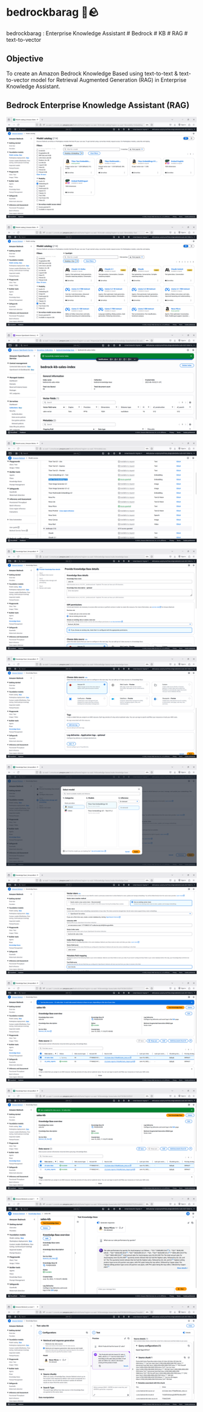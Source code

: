 # bedrockbarag 🛌🪨
bedrockbarag : Enterprise Knowledge Assistant # Bedrock # KB # RAG # text-to-vector


## Objective
To create an Amazon Bedrock Knowledge Based using text-to-text & text-to-vector model for Retrieval Augmented Generation (RAG) in Enterprise Knowledge Assistant.

## Bedrock Enterprise Knowledge Assistant (RAG)


![bedrockbarag001.png](./media/bedrockbarag001.png)

![bedrockbarag002.png](./media/bedrockbarag002.png)

![bedrockbarag003.png](./media/bedrockbarag003.png)

![bedrockbarag004.png](./media/bedrockbarag004.png)

![bedrockbarag005.png](./media/bedrockbarag005.png)

![bedrockbarag006.png](./media/bedrockbarag006.png)

![bedrockbarag007.png](./media/bedrockbarag007.png)

![bedrockbarag008.png](./media/bedrockbarag008.png)

![bedrockbarag009.png](./media/bedrockbarag009.png)

![bedrockbarag010.png](./media/bedrockbarag010.png)

![bedrockbarag011.png](./media/bedrockbarag011.png)

![bedrockbarag012.png](./media/bedrockbarag012.png)

